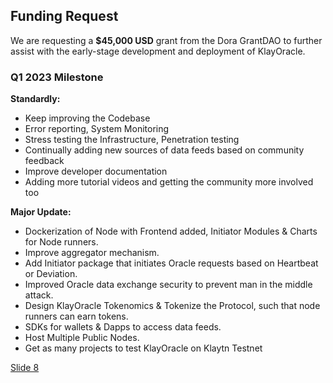 ## Funding Request

We are requesting a **$45,000 USD** grant from the Dora GrantDAO to further assist with the early-stage development and deployment of KlayOracle.

### Q1 2023 Milestone

**Standardly:**
* Keep improving the Codebase
* Error reporting, System Monitoring 
* Stress testing the Infrastructure, Penetration testing
* Continually adding new sources of data feeds based on community feedback
* Improve developer documentation
* Adding more tutorial videos and getting the community more involved too

**Major Update:**
* Dockerization of Node with Frontend added, Initiator Modules & Charts for Node runners.
* Improve aggregator mechanism.
* Add Initiator package that initiates Oracle requests based on Heartbeat or Deviation.
* Improved Oracle data exchange security to prevent man in the middle attack.
* Design KlayOracle Tokenomics & Tokenize the Protocol, such that node runners can earn tokens.
* SDKs for wallets & Dapps to access data feeds.
* Host Multiple Public Nodes.
* Get as many projects to test KlayOracle on Klaytn Testnet

[Slide 8](https://github.com/alofeoluwafemi/klay-oracle-presentation/blob/master/Slide-8.md)

